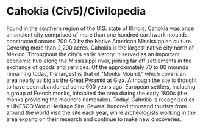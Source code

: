 # Cahokia (Civ5)/Civilopedia

Found in the southern region of the U.S. state of Illinois, Cahokia was once an ancient city comprised of more than one hundred earthwork mounds, constructed around 700 AD by the Native American Mississippian culture. Covering more than 2,200 acres, Cahokia is the largest native city north of Mexico. Throughout the city's early history, it served as an important economic hub along the Mississippi river, joining far off settlements in the exchange of goods and services.
Of the approximately 70 to 80 mounds remaining today, the largest is that of "Monks Mound," which covers an area nearly as big as the Great Pyramid at Giza. Although the site is thought to have been abandoned some 600 years ago, European settlers, including a group of French monks, inhabited the area during the early 1800s (the monks providing the mound's namesake).
Today, Cahokia is recognized as a UNESCO World Heritage Site. Several hundred thousand tourists from around the world visit the site each year, while archeologists working in the area expand on their research and continue to make new discoveries.